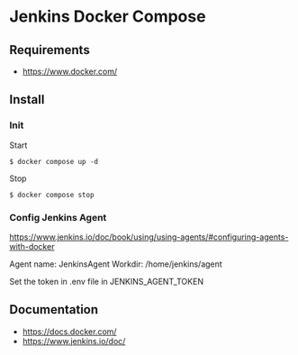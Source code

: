 # Jenkins Docker Compose

## Requirements

 - https://www.docker.com/

## Install

### Init

Start
```
$ docker compose up -d
```

Stop
```
$ docker compose stop
```

### Config Jenkins Agent

https://www.jenkins.io/doc/book/using/using-agents/#configuring-agents-with-docker

Agent name: JenkinsAgent
Workdir: /home/jenkins/agent

Set the token in .env file in JENKINS_AGENT_TOKEN

## Documentation
* https://docs.docker.com/
* https://www.jenkins.io/doc/
